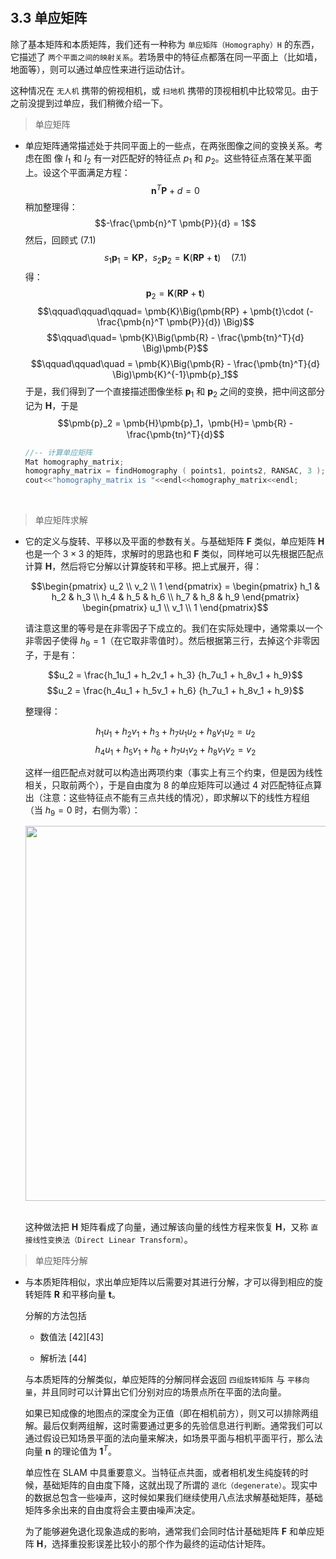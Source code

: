 &emsp;
## 3.3 单应矩阵
除了基本矩阵和本质矩阵，我们还有一种称为 `单应矩阵（Homography）H` 的东西，它描述了 `两个平面之间的映射关系`。若场景中的特征点都落在同一平面上（比如墙，地面等），则可以通过单应性来进行运动估计。

这种情况在 `无人机` 携带的俯视相机，或 `扫地机` 携带的顶视相机中比较常见。由于之前没提到过单应，我们稍微介绍一下。

>单应矩阵
- 单应矩阵通常描述处于共同平面上的一些点，在两张图像之间的变换关系。考虑在图
像 $I_1$ 和 $I_2$ 有一对匹配好的特征点 $p_1$ 和 $p_2$。这些特征点落在某平面上。设这个平面满足方程：
    $$\pmb{n}^T\pmb{P} + d = 0$$
    稍加整理得：
    $$-\frac{\pmb{n}^T \pmb{P}}{d} = 1$$
    然后，回顾式 $(7.1)$
    $$s_1\pmb{p}_1 = \pmb{KP}，s_2\pmb{p}_2 = \pmb{K}(\pmb{RP} + \pmb{t}) \quad (7.1)$$
    得：
    $$\pmb{p}_2 = \pmb{K}(\pmb{RP} + \pmb{t})$$
    $$\qquad\qquad\qquad= \pmb{K}\Big(\pmb{RP} + \pmb{t}\cdot (-\frac{\pmb{n}^T \pmb{P}}{d}) \Big)$$
    $$\qquad\quad= \pmb{K}\Big(\pmb{R}  - \frac{\pmb{tn}^T}{d} \Big)\pmb{P}$$
    $$\qquad\qquad\quad = \pmb{K}\Big(\pmb{R}  - \frac{\pmb{tn}^T}{d} \Big)\pmb{K}^{-1}\pmb{p}_1$$
    于是，我们得到了一个直接描述图像坐标 $\pmb{p}_1$ 和 $\pmb{p}_2$ 之间的变换，把中间这部分记为 $\pmb{H}$，于是
    $$\pmb{p}_2 = \pmb{H}\pmb{p}_1，\pmb{H}= \pmb{R}  - \frac{\pmb{tn}^T}{d}$$

    >
    ```c++
    //-- 计算单应矩阵
    Mat homography_matrix;
    homography_matrix = findHomography ( points1, points2, RANSAC, 3 );
    cout<<"homography_matrix is "<<endl<<homography_matrix<<endl;
    ```

&emsp;
>单应矩阵求解
- 它的定义与旋转、平移以及平面的参数有关。与基础矩阵 $\pmb{F}$ 类似，单应矩阵 $\pmb{H}$ 也是一个 $3 × 3$ 的矩阵，求解时的思路也和 $\pmb{F}$ 类似，同样地可以先根据匹配点计算 $\pmb{H}$，然后将它分解以计算旋转和平移。把上式展开，得：

    $$\begin{pmatrix}
    u_2 \\ v_2 \\ 1
    \end{pmatrix} =
    \begin{pmatrix}
    h_1 & h_2 & h_3 \\
    h_4 & h_5 & h_6 \\
    h_7 & h_8 & h_9 
    \end{pmatrix}
    \begin{pmatrix}
    u_1 \\ v_1 \\ 1
    \end{pmatrix}$$

    请注意这里的等号是在非零因子下成立的。我们在实际处理中，通常乘以一个非零因子使得 $h_9 = 1$（在它取非零值时）。然后根据第三行，去掉这个非零因子，于是有：

    $$u_2 = \frac{h_1u_1 + h_2v_1 + h_3}
    {h_7u_1 + h_8v_1 + h_9}$$
    $$u_2 = \frac{h_4u_1 + h_5v_1 + h_6}
    {h_7u_1 + h_8v_1 + h_9}$$

    整理得：

    $$h_1u_1 + h_2v_1 + h_3 + h_7u_1u_2 + h_8v_1u_2 = u_2$$
    $$h_4u_1 + h_5v_1 + h_6 + h_7u_1v_2 + h_8v_1v_2 = v_2$$

    这样一组匹配点对就可以构造出两项约束（事实上有三个约束，但是因为线性相关，只取前两个），于是自由度为 $8$ 的单应矩阵可以通过 $4$ 对匹配特征点算出（注意：这些特征点不能有三点共线的情况），即求解以下的线性方程组（当 $h_9 = 0$ 时，右侧为零）：
    <div align="center">
        <image src="./imgs/7.3.3-1.png" width = 600>
    </div>
    &emsp;

    这种做法把 $\pmb{H}$ 矩阵看成了向量，通过解该向量的线性方程来恢复 $\pmb{H}$，又称 `直接线性变换法（Direct Linear Transform）`。
    
    
>单应矩阵分解
- 与本质矩阵相似，求出单应矩阵以后需要对其进行分解，才可以得到相应的旋转矩阵 $\pmb{R}$ 和平移向量 $\pmb{t}$。

    分解的方法包括
    - 数值法 [42][43] 

    - 解析法 [44]

    与本质矩阵的分解类似，单应矩阵的分解同样会返回 `四组旋转矩阵` 与 `平移向量`，并且同时可以计算出它们分别对应的场景点所在平面的法向量。
    
    如果已知成像的地图点的深度全为正值（即在相机前方），则又可以排除两组解。最后仅剩两组解，这时需要通过更多的先验信息进行判断。通常我们可以通过假设已知场景平面的法向量来解决，如场景平面与相机平面平行，那么法向量 $\pmb{n}$ 的理论值为 $\pmb{1}^T$。

    单应性在 SLAM 中具重要意义。当特征点共面，或者相机发生纯旋转的时候，基础矩阵的自由度下降，这就出现了所谓的 `退化（degenerate）`。现实中的数据总包含一些噪声，这时候如果我们继续使用八点法求解基础矩阵，基础矩阵多余出来的自由度将会主要由噪声决定。
    
    为了能够避免退化现象造成的影响，通常我们会同时估计基础矩阵 $\pmb{F}$ 和单应矩阵 $\pmb{H}$，选择重投影误差比较小的那个作为最终的运动估计矩阵。
